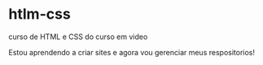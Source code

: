# htlm-css
 curso de HTML e CSS do curso em video

Estou aprendendo a criar sites e agora vou gerenciar meus respositorios!